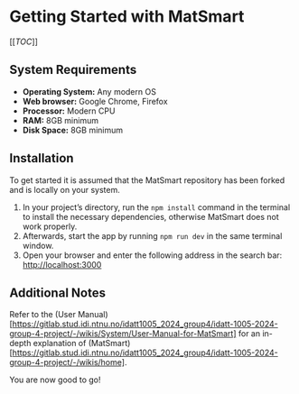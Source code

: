 # Getting Started with MatSmart

[[_TOC_]]

## System Requirements

* **Operating System:** Any modern OS
* **Web browser:** Google Chrome, Firefox
* **Processor:** Modern CPU
* **RAM:** 8GB minimum
* **Disk Space:** 8GB minimum

## Installation

To get started it is assumed that the MatSmart repository has been forked and is locally on your system.

1. In your project’s directory, run the `npm install` command in the terminal to install the necessary dependencies, otherwise MatSmart does not work properly.
2. Afterwards, start the app by running `npm run dev` in the same terminal window.
3. Open your browser and enter the following address in the search bar: [http://localhost:3000](http://localhost:3000)

## Additional Notes

Refer to the (User Manual)[https://gitlab.stud.idi.ntnu.no/idatt1005_2024_group4/idatt-1005-2024-group-4-project/-/wikis/System/User-Manual-for-MatSmart] for an in-depth explanation of (MatSmart)[https://gitlab.stud.idi.ntnu.no/idatt1005_2024_group4/idatt-1005-2024-group-4-project/-/wikis/home].

You are now good to go!